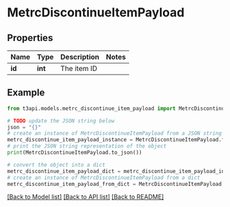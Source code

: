 # MetrcDiscontinueItemPayload


## Properties

Name | Type | Description | Notes
------------ | ------------- | ------------- | -------------
**id** | **int** | The item ID | 

## Example

```python
from t3api.models.metrc_discontinue_item_payload import MetrcDiscontinueItemPayload

# TODO update the JSON string below
json = "{}"
# create an instance of MetrcDiscontinueItemPayload from a JSON string
metrc_discontinue_item_payload_instance = MetrcDiscontinueItemPayload.from_json(json)
# print the JSON string representation of the object
print(MetrcDiscontinueItemPayload.to_json())

# convert the object into a dict
metrc_discontinue_item_payload_dict = metrc_discontinue_item_payload_instance.to_dict()
# create an instance of MetrcDiscontinueItemPayload from a dict
metrc_discontinue_item_payload_from_dict = MetrcDiscontinueItemPayload.from_dict(metrc_discontinue_item_payload_dict)
```
[[Back to Model list]](../README.md#documentation-for-models) [[Back to API list]](../README.md#documentation-for-api-endpoints) [[Back to README]](../README.md)


